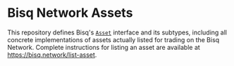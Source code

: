# Bisq Network Assets

This repository defines Bisq's [`Asset`](https://jitpack.io/com/github/bisq-network/bisq-assets/-SNAPSHOT/javadoc/bisq/asset/Asset.html) interface and its subtypes, including all concrete implementations of assets actually listed for trading on the Bisq Network. Complete instructions for listing an asset are available at https://bisq.network/list-asset.
